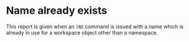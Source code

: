 




<h1 class="heading"><span class="name">Name already exists</span></h1>

This report is given when an `)NS` command is issued with a name which is already in use for a workspace object other than a namespace.



